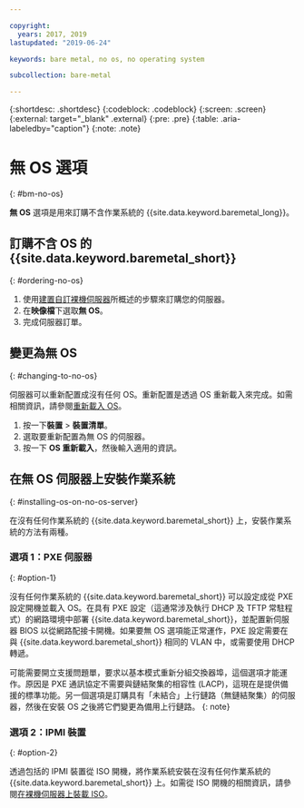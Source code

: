 ```yaml
---

copyright:
  years: 2017, 2019
lastupdated: "2019-06-24"

keywords: bare metal, no os, no operating system

subcollection: bare-metal

---
```


{:shortdesc: .shortdesc}
{:codeblock: .codeblock}
{:screen: .screen}
{:external: target="_blank" .external}
{:pre: .pre}
{:table: .aria-labeledby="caption"}
{:note: .note}

# 無 OS 選項
{: #bm-no-os}

**無 OS** 選項是用來訂購不含作業系統的 {{site.data.keyword.baremetal_long}}。

## 訂購不含 OS 的 {{site.data.keyword.baremetal_short}}
{: #ordering-no-os}

1. 使用[建置自訂裸機伺服器](/docs/bare-metal?topic=bare-metal-ordering-baremetal-server)所概述的步驟來訂購您的伺服器。
2. 在**映像檔**下選取**無 OS**。
3. 完成伺服器訂單。 

## 變更為無 OS
{: #changing-to-no-os}

伺服器可以重新配置成沒有任何 OS。重新配置是透過 OS 重新載入來完成。如需相關資訊，請參閱[重新載入 OS](/docs/infrastructure/software?topic=software-reloading-the-os)。

1. 按一下**裝置** > **裝置清單**。
2. 選取要重新配置為無 OS 的伺服器。
3. 按一下 **OS 重新載入**，然後輸入適用的資訊。

## 在無 OS 伺服器上安裝作業系統
{: #installing-os-on-no-os-server}

在沒有任何作業系統的 {{site.data.keyword.baremetal_short}} 上，安裝作業系統的方法有兩種。

### 選項 1：PXE 伺服器
{: #option-1}

沒有任何作業系統的 {{site.data.keyword.baremetal_short}} 可以設定成從 PXE 設定開機並載入 OS。在具有 PXE 設定（這通常涉及執行 DHCP 及 TFTP 常駐程式）的網路環境中部署 {{site.data.keyword.baremetal_short}}，並配置新伺服器 BIOS 以從網路配接卡開機。如果要無 OS 選項能正常運作，PXE 設定需要在與 {{site.data.keyword.baremetal_short}} 相同的 VLAN 中，或需要使用 DHCP 轉遞。

可能需要開立支援問題單，要求以基本模式重新分組交換器埠，這個選項才能運作。原因是 PXE 通訊協定不需要與鏈結聚集的相容性 (LACP)，這現在是提供備援的標準功能。另一個選項是訂購具有「未結合」上行鏈路（無鏈結聚集）的伺服器，然後在安裝 OS 之後將它們變更為備用上行鏈路。
{: note}

### 選項 2：IPMI 裝置
{: #option-2}

透過包括的 IPMI 裝置從 ISO 開機，將作業系統安裝在沒有任何作業系統的 {{site.data.keyword.baremetal_short}} 上。如需從 ISO 開機的相關資訊，請參閱[在裸機伺服器上裝載 ISO](/docs/bare-metal?topic=bare-metal-mounting-an-iso-on-a-bare-metal-server)。
